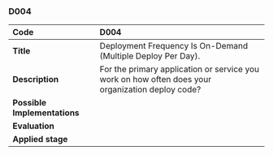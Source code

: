 ### D004

|**Code**           | **D004** |
| :--               | :--      |
|**Title**          | Deployment Frequency Is On-Demand (Multiple Deploy Per Day).|
|**Description**    | For the primary application or service you work on how often does your organization deploy code?|
|**Possible Implementations** | |
|**Evaluation**     | |
|**Applied stage**  | |
